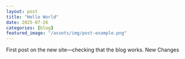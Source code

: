 ```yaml
---
layout: post
title: "Hello World"
date: 2025-07-26
categories: [blog]
featured_image: "/assets/img/post-example.png"
---
```

First post on the new site—checking that the blog works.
New Changes

